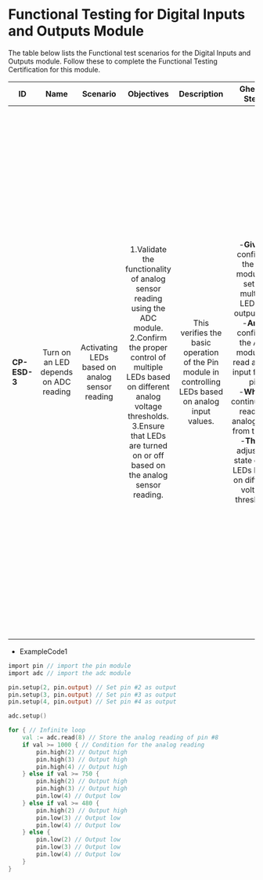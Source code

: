 # Functional Testing for Digital Inputs and Outputs Module

The table below lists the Functional test scenarios for the Digital Inputs and Outputs module. Follow these to complete the Functional Testing Certification for this module.
  
| ID           |                 Name                  |                    Scenario                    |                                                                                                                         Objectives                                                                                                                         |                                              Description                                              |                                                                                                                                              Gherkin Steps                                                                                                                                              |                                                                                                                                                                                                                                                                                                                                                                                                                                Steps                                                                                                                                                                                                                                                                                                                                                                                                                                |                                                                                                                                                                                                         Expected results                                                                                                                                                                                                         | Code Example |
| ------------ | :-----------------------------------: | :--------------------------------------------: | :--------------------------------------------------------------------------------------------------------------------------------------------------------------------------------------------------------------------------------------------------------: | :---------------------------------------------------------------------------------------------------: | :-----------------------------------------------------------------------------------------------------------------------------------------------------------------------------------------------------------------------------------------------------------------------------------------------------: | :-----------------------------------------------------------------------------------------------------------------------------------------------------------------------------------------------------------------------------------------------------------------------------------------------------------------------------------------------------------------------------------------------------------------------------------------------------------------------------------------------------------------------------------------------------------------------------------------------------------------------------------------------------------------------------------------------------------------------------------------------------------------------------------------------------------------------------------------------------------------: | :------------------------------------------------------------------------------------------------------------------------------------------------------------------------------------------------------------------------------------------------------------------------------------------------------------------------------------------------------------------------------------------------------------------------------: | :----------: |
| **CP-ESD-3** | Turn on an LED depends on ADC reading | Activating LEDs based on analog sensor reading | 1.Validate the functionality of analog sensor reading using the ADC module. <br>2.Confirm the proper control of multiple LEDs based on different analog voltage thresholds.<br>3.Ensure that LEDs are turned on or off based on the analog sensor reading. | This verifies the basic operation of the Pin module in controlling LEDs based on analog input values. | -**Given** I configure the pin module to set up multiple LEDs as output pins <br>-**And** I configure the ADC module to read analog input from a pin <br>-**When** I continuously read the analog input from the pin <br>-**Then** I adjust the state of the LEDs based on different voltage thresholds | 1.**Setup Hardware**: Connect multiple LEDs to the microcontroller's pins, ensuring proper wiring and connections. <br>2.**Configure Pin Module**: Set up the microcontroller environment to include the necessary Pin module for LED control.<br>3.**Configure ADC Module**: Set up the microcontroller environment to include the necessary ADC module for analog sensor reading.<br>4.**Load the Code**: Copy the provided code snippet into the microcontroller's development environment or IDE.<br>5.**Compile/Upload**: Compile the code if necessary and upload it to the microcontroller. Ensure that the upload process completes without errors.<br>6.**Run the Code**: Execute the uploaded code on the microcontroller. This may involve pressing a button or issuing a command, depending on the specific development environment and hardware setup. | 1.**Observe LED Behavior**: LEDs should turn on or off based on the analog sensor reading from the pin selected.<br>2.**Verify Analog Input**: Ensure that the LED states change accurately according to the different voltage thresholds defined in the code.<br>The LEDs should respond appropriately to changes in the analog sensor reading, displaying different combinations of on/off states based on the voltage levels. | ExampleCode1 |

-   ExampleCode1

```v
import pin // import the pin module
import adc // import the adc module

pin.setup(2, pin.output) // Set pin #2 as output
pin.setup(3, pin.output) // Set pin #3 as output
pin.setup(4, pin.output) // Set pin #4 as output

adc.setup()

for { // Infinite loop
	val := adc.read(8) // Store the analog reading of pin #8
	if val >= 1000 { // Condition for the analog reading
		pin.high(2) // Output high
		pin.high(3) // Output high
		pin.high(4) // Output high
	} else if val >= 750 {
		pin.high(2) // Output high
		pin.high(3) // Output high
		pin.low(4) // Output low
	} else if val >= 480 {
		pin.high(2) // Output high
		pin.low(3) // Output low
		pin.low(4) // Output low
	} else {
		pin.low(2) // Output low
		pin.low(3) // Output low
		pin.low(4) // Output low
	}
}
```